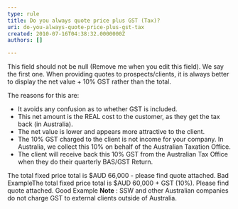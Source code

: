 ```yaml
---
type: rule
title: Do you always quote price plus GST (Tax)?
uri: do-you-always-quote-price-plus-gst-tax
created: 2010-07-16T04:38:32.0000000Z
authors: []

---
```


 This field should not be null (Remove me when you edit this field). 
We say the first one. When providing quotes to prospects/clients, it is always better to display the net value + 10% GST rather than the total.

The reasons for this are:

- It avoids any confusion as to whether GST is included.
- This net amount is the REAL cost to the customer, as they get the tax back (in Australia).
- The net value is lower and appears more attractive to the client.
- The 10% GST charged to the client is not income for your company. In Australia, we collect this 10% on behalf of the Australian Taxation Office.
- The client will receive back this 10% GST from the Australian Tax Office when they do their quarterly BAS/GST Return.

The total fixed price total is $AUD 66,000 - please find quote attached. Bad ExampleThe total fixed price total is $AUD 60,000 + GST (10%). Please find quote attached. Good Example
**Note** : SSW and other Australian companies do not charge GST to external clients outside of Australia.

